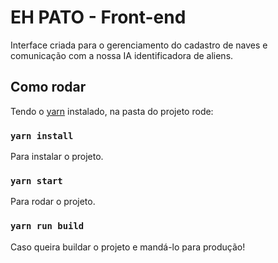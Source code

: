 # EH PATO - Front-end

Interface criada para o gerenciamento do cadastro de naves e comunicação com a nossa IA identificadora de aliens.

## Como rodar

Tendo o [yarn](https://classic.yarnpkg.com/lang/en/docs/install) instalado, na pasta do projeto rode:

### `yarn install`

Para instalar o projeto.

### `yarn start`

Para rodar o projeto.

### `yarn run build`

Caso queira buildar o projeto e mandá-lo para produção!
